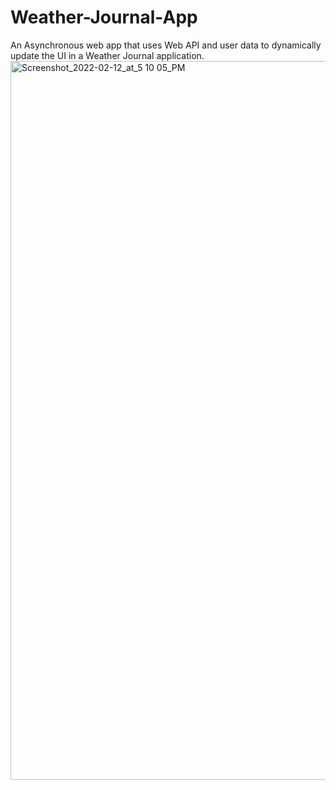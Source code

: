 # Weather-Journal-App
An Asynchronous web app that uses Web API and user data to dynamically update the UI in a Weather Journal application.
<img width="1150" alt="Screenshot_2022-02-12_at_5 10 05_PM" src="https://user-images.githubusercontent.com/88398369/163013454-7862b886-4c64-4ead-9276-943b9222e4d1.png">
